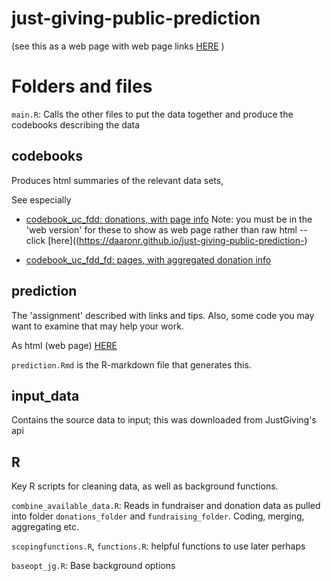 # just-giving-public-prediction 
 
(see this as a web page with web page links [HERE](https://daaronr.github.io/just-giving-public-prediction-) )

# Folders and files

`main.R`: Calls the other files to put the data together and produce the codebooks describing the data

## codebooks 

Produces html summaries of the relevant data sets, 

See especially

- [codebook_uc_fdd: donations, with page info](codebooks/codebook_uc_fdd.html) Note: you must be in the 'web version' for these to show as web page rather than raw html -- click [here]((https://daaronr.github.io/just-giving-public-prediction-)

- [codebook_uc_fdd_fd: pages, with aggregated donation info](codebooks/codebook_uc_fdd_fd.html)



## prediction 

The 'assignment' described with links and tips.
Also, some code you may want to examine that may help your work.


As html (web page) [HERE](prediction/prediction.html)

`prediction.Rmd` is the R-markdown file that generates this.

## input_data

Contains the source data to input; this was downloaded from JustGiving's api 

## R 

Key R scripts for cleaning data, as well as  background functions. 

`combine_available_data.R`: Reads in fundraiser and donation data as pulled into folder `donations_folder` and `fundraising_folder`. Coding, merging, aggregating etc.

`scopingfunctions.R`, `functions.R`: helpful functions to use later perhaps

`baseopt_jg.R`: Base background options
